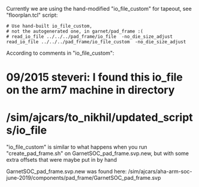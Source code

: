 Currently we are using the hand-modified "io_file_custom" for tapeout,
see "floorplan.tcl" script:

    # Use hand-built io_file_custom,
    # not the autogenerated one, in garnet/pad_frame :(
    # read_io_file ../../../pad_frame/io_file  -no_die_size_adjust 
    read_io_file ../../../pad_frame/io_file_custom  -no_die_size_adjust 

According to comments in "io_file_custom":
  # 09/2015 steveri: I found this io_file on the arm7 machine in directory
  # /sim/ajcars/to_nikhil/updated_scripts/io_file

"io_file_custom" is similar to what happens when you run
"create_pad_frame.sh" on GarnetSOC_pad_frame.svp.new, but with some
extra offsets that were maybe put in by hand

GarnetSOC_pad_frame.svp.new was found here:
/sim/ajcars/aha-arm-soc-june-2019/components/pad_frame/GarnetSOC_pad_frame.svp
